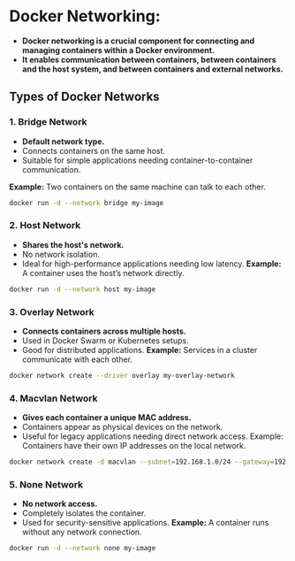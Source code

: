 # Docker Networking: 

- **Docker networking is a crucial component for connecting and managing containers within a Docker environment.**
- **It enables communication between containers, between containers and the host system, and between containers and external networks.**


## Types of Docker Networks

### 1. Bridge Network

- **Default network type.**
- Connects containers on the same host.
- Suitable for simple applications needing container-to-container communication.

**Example:** Two containers on the same machine can talk to each other.
```sh
docker run -d --network bridge my-image
```

### 2. Host Network
- **Shares the host's network.**
- No network isolation.
- Ideal for high-performance applications needing low latency.
**Example:** A container uses the host’s network directly.
```sh
docker run -d --network host my-image
```
### 3. Overlay Network
- **Connects containers across multiple hosts.**
- Used in Docker Swarm or Kubernetes setups.
- Good for distributed applications.
**Example:** Services in a cluster communicate with each other.
```sh
docker network create --driver overlay my-overlay-network
```
### 4. Macvlan Network
- **Gives each container a unique MAC address.**
- Containers appear as physical devices on the network.
- Useful for legacy applications needing direct network access.
Example: Containers have their own IP addresses on the local network.
```sh
docker network create -d macvlan --subnet=192.168.1.0/24 --gateway=192.168.1.1 -o parent=eth0 my-macvlan-network
```

### 5. None Network
- **No network access.**
- Completely isolates the container.
- Used for security-sensitive applications.
**Example:** A container runs without any network connection.
```sh
docker run -d --network none my-image
```


